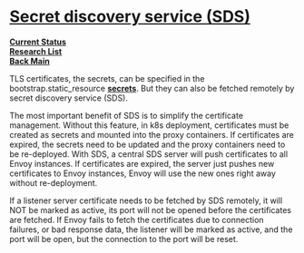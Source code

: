 # **[Secret discovery service (SDS)](https://www.envoyproxy.io/docs/envoy/latest/configuration/security/secret)**

**[Current Status](../../../../development/status/weekly/current_status.md)**\
**[Research List](../../../../research/research_list.md)**\
**[Back Main](../../../../README.md)**

TLS certificates, the secrets, can be specified in the bootstrap.static_resource **[secrets](https://www.envoyproxy.io/docs/envoy/latest/api-v3/config/bootstrap/v3/bootstrap.proto#envoy-v3-api-field-config-bootstrap-v3-bootstrap-staticresources-secrets)**. But they can also be fetched remotely by secret discovery service (SDS).

The most important benefit of SDS is to simplify the certificate management. Without this feature, in k8s deployment, certificates must be created as secrets and mounted into the proxy containers. If certificates are expired, the secrets need to be updated and the proxy containers need to be re-deployed. With SDS, a central SDS server will push certificates to all Envoy instances. If certificates are expired, the server just pushes new certificates to Envoy instances, Envoy will use the new ones right away without re-deployment.

If a listener server certificate needs to be fetched by SDS remotely, it will NOT be marked as active, its port will not be opened before the certificates are fetched. If Envoy fails to fetch the certificates due to connection failures, or bad response data, the listener will be marked as active, and the port will be open, but the connection to the port will be reset.

